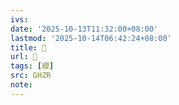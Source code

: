 ```yaml
---
ivs:
date: '2025-10-13T11:32:00+08:00'
lastmod: '2025-10-14T06:42:24+08:00'
title: 󰫙
url: 󰫙
tags: [纓]
src: GHZR
note:
---
```

